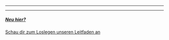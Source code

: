 ***

***

##### [Neu hier?][1]

[Schau dir zum Loslegen unseren Leitfaden an][1]

[1]: /docs/guide/
